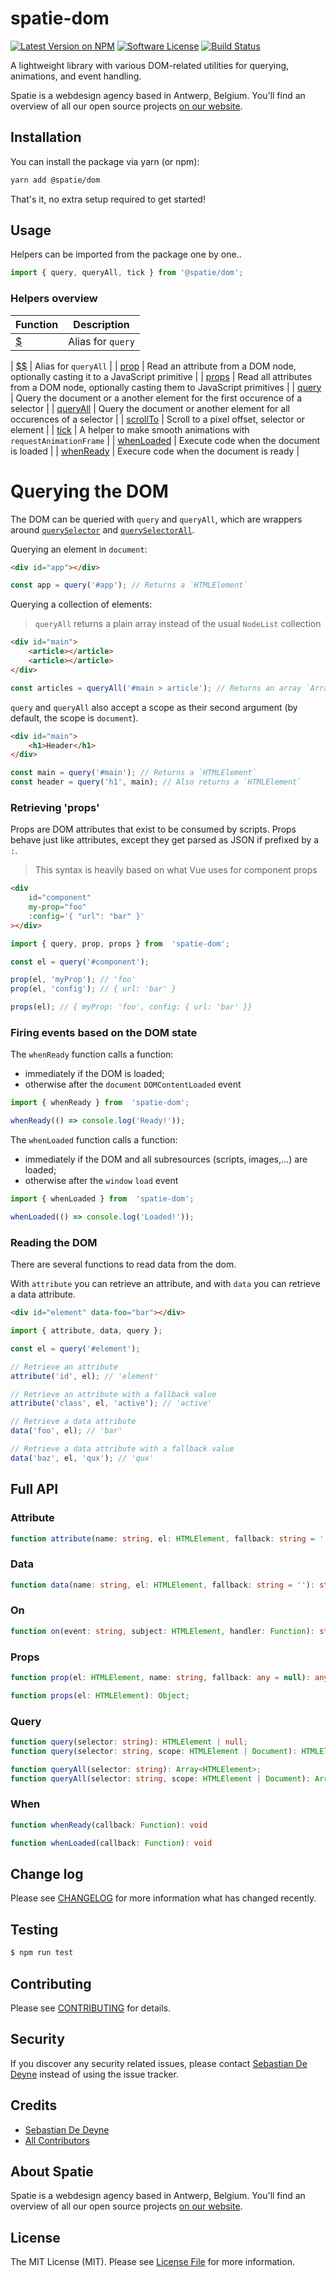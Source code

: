 # spatie-dom

[![Latest Version on NPM](https://img.shields.io/npm/v/spatie-dom.svg?style=flat-square)](https://npmjs.com/package/spatie-dom)
[![Software License](https://img.shields.io/badge/license-MIT-brightgreen.svg?style=flat-square)](LICENSE.md)
[![Build Status](https://img.shields.io/travis/spatie/spatie-dom/master.svg?style=flat-square)](https://travis-ci.org/spatie/spatie-dom)

A lightweight library with various DOM-related utilities for querying, animations, and event handling.

Spatie is a webdesign agency based in Antwerp, Belgium. You'll find an overview of all our open source projects [on our website](https://spatie.be/opensource).

## Installation

You can install the package via yarn (or npm):

```bash
yarn add @spatie/dom
```

That's it, no extra setup required to get started!

## Usage

Helpers can be imported from the package one by one..

```js
import { query, queryAll, tick } from '@spatie/dom';
```

### Helpers overview

| Function                  | Description |
| ------------------------- | ----------- |
| [$](#query)               | Alias for `query` |

| [$$](#queryall)           | Alias for `queryAll` |
| [prop](#prop)             | Read an attribute from a DOM node, optionally casting it to a JavaScript primitive |
| [props](#props)           | Read all attributes from a DOM node, optionally casting them to JavaScript primitives |
| [query](#query)           | Query the document or a another element for the first occurence of a selector |
| [queryAll](#queryall)     | Query the document or another element for all occurences of a selector |
| [scrollTo](#scrollto)     | Scroll to a pixel offset, selector or element |
| [tick](#tick)             | A helper to make smooth animations with `requestAnimationFrame` |
| [whenLoaded](#whenloaded) | Execute code when the document is loaded |
| [whenReady](#whenready)   | Execure code when the document is ready |

# Querying the DOM

The DOM can be queried with `query` and `queryAll`, which are wrappers around [`querySelector`](https://developer.mozilla.org/en-US/docs/Web/API/Document/querySelector) and [`querySelectorAll`](https://developer.mozilla.org/en-US/docs/Web/API/Document/querySelectorAll).

Querying an element in `document`:

```html
<div id="app"></div>
```

```js
const app = query('#app'); // Returns a `HTMLElement`
```

Querying a collection of elements:

> `queryAll` returns a plain array instead of the usual `NodeList` collection

```html
<div id="main">
    <article></article>
    <article></article>
</div>
```

```js
const articles = queryAll('#main > article'); // Returns an array `Array<HTMLElement>`
```

`query` and `queryAll` also accept a scope as their second argument (by default, the scope is `document`).

```html
<div id="main">
    <h1>Header</h1>
</div>
```

```js
const main = query('#main'); // Returns a `HTMLElement`
const header = query('h1', main); // Also returns a `HTMLElement`
```

### Retrieving 'props'

Props are DOM attributes that exist to be consumed by scripts. Props behave just like attributes, except they get parsed as JSON if prefixed by a `:`.

> This syntax is heavily based on what Vue uses for component props

```html
<div
    id="component"
    my-prop="foo"
    :config='{ "url": "bar" }'
></div>
```

```js
import { query, prop, props } from  'spatie-dom';

const el = query('#component');

prop(el, 'myProp'); // 'foo'
prop(el, 'config'); // { url: 'bar' }

props(el); // { myProp: 'foo', config: { url: 'bar' }}
```

### Firing events based on the DOM state

The `whenReady` function calls a function:
- immediately if the DOM is loaded;
- otherwise after the `document` `DOMContentLoaded` event

```js
import { whenReady } from  'spatie-dom';

whenReady(() => console.log('Ready!'));
```

The `whenLoaded` function calls a function:
- immediately if the DOM and all subresources (scripts, images,...) are loaded;
- otherwise after the `window` `load` event

```js
import { whenLoaded } from  'spatie-dom';

whenLoaded(() => console.log('Loaded!'));
```

### Reading the DOM

There are several functions to read data from the dom.

With `attribute` you can retrieve an attribute, and with `data` you can retrieve a data attribute.

```html
<div id="element" data-foo="bar"></div>
```

```js
import { attribute, data, query };

const el = query('#element');

// Retrieve an attribute
attribute('id', el); // 'element'

// Retrieve an attribute with a fallback value
attribute('class', el, 'active'); // 'active'

// Retrieve a data attribute
data('foo', el); // 'bar'

// Retrieve a data attribute with a fallback value
data('baz', el, 'qux'); // 'qux'
```

## Full API

### Attribute

```ts
function attribute(name: string, el: HTMLElement, fallback: string = ''): string
```

### Data

```ts
function data(name: string, el: HTMLElement, fallback: string = ''): string
```

### On

```ts
function on(event: string, subject: HTMLElement, handler: Function): string
```

### Props

```ts
function prop(el: HTMLElement, name: string, fallback: any = null): any;

function props(el: HTMLElement): Object;
```

### Query

```ts
function query(selector: string): HTMLElement | null;
function query(selector: string, scope: HTMLElement | Document): HTMLElement | null;

function queryAll(selector: string): Array<HTMLElement>;
function queryAll(selector: string, scope: HTMLElement | Document): Array<HTMLElement>;
```

### When

```ts
function whenReady(callback: Function): void

function whenLoaded(callback: Function): void
```

## Change log

Please see [CHANGELOG](CHANGELOG.md) for more information what has changed recently.

## Testing

``` bash
$ npm run test
```

## Contributing

Please see [CONTRIBUTING](CONTRIBUTING.md) for details.

## Security

If you discover any security related issues, please contact [Sebastian De Deyne](https://github.com/sebastiandedeyne) instead of using the issue tracker.

## Credits

- [Sebastian De Deyne](https://github.com/sebastiandedeyne)
- [All Contributors](../../contributors)

## About Spatie

Spatie is a webdesign agency based in Antwerp, Belgium. You'll find an overview of all our open source projects [on our website](https://spatie.be/opensource).

## License

The MIT License (MIT). Please see [License File](LICENSE.md) for more information.
